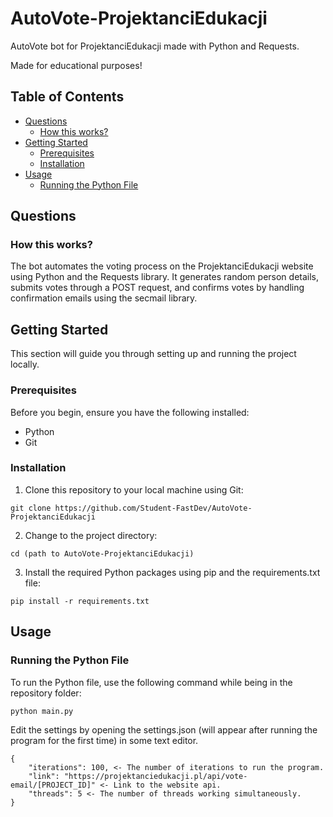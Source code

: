 # AutoVote-ProjektanciEdukacji

AutoVote bot for ProjektanciEdukacji made with Python and Requests.

Made for educational purposes!

## Table of Contents
- [Questions](#questions)
  - [How this works?](#how-this-works)
- [Getting Started](#getting-started)
  - [Prerequisites](#prerequisites)
  - [Installation](#installation)
- [Usage](#usage)
  - [Running the Python File](#running-the-python-file)

## Questions

### How this works?

The bot automates the voting process on the ProjektanciEdukacji website using Python and the Requests library. It generates random person details, submits votes through a POST request, and confirms votes by handling confirmation emails using the secmail library.

## Getting Started

This section will guide you through setting up and running the project locally.

### Prerequisites

Before you begin, ensure you have the following installed:
- Python
- Git

### Installation

1. Clone this repository to your local machine using Git:

```plain
git clone https://github.com/Student-FastDev/AutoVote-ProjektanciEdukacji
```

2. Change to the project directory:

```plain
cd (path to AutoVote-ProjektanciEdukacji)
```

3. Install the required Python packages using pip and the requirements.txt file:

```plain
pip install -r requirements.txt
```

## Usage

### Running the Python File

To run the Python file, use the following command while being in the repository folder:

```bash
python main.py
```

Edit the settings by opening the settings.json (will appear after running the program for the first time) in some text editor.

```plain
{
    "iterations": 100, <- The number of iterations to run the program.
    "link": "https://projektanciedukacji.pl/api/vote-email/[PROJECT_ID]" <- Link to the website api.
    "threads": 5 <- The number of threads working simultaneously.
}
```
